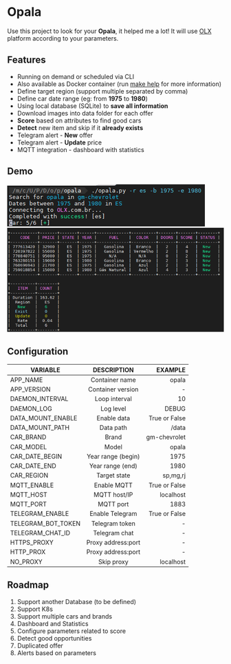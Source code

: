 # Opala
Use this project to look for your **Opala**, it helped me a lot!
It will use [OLX](https://www.olx.com.br) platform according to your parameters.

## Features
- Running on demand or scheduled via CLI
- Also available as Docker container (run [make help](makefile) for more information)
- Define target region (support multiple separated by comma)
- Define car date range (eg: from __1975__ to __1980__)
- Using local database (SQLite) to __save all information__
- Download images into data folder for each offer
- **Score** based on attributes to find good cars
- **Detect** new item and skip if it __already exists__
- Telegram alert - **New** offer
- Telegram alert - **Update** price
- MQTT integration - dashboard with statistics

## Demo
![alt text](demo/loading.png "Loading")\
![alt text](demo/result.png "Result")

## Configuration
| VARIABLE           | DESCRIPTION        | EXAMPLE       |
| ------------------ |:------------------:| -------------:|
| APP_NAME           | Container name     | opala         |
| APP_VERSION        | Container version  | -             |
| DAEMON_INTERVAL    | Loop interval      | 10            |
| DAEMON_LOG         | Log level          | DEBUG         |
| DATA_MOUNT_ENABLE  | Enable data        | True or False |
| DATA_MOUNT_PATH    | Data path          | /data         |
| CAR_BRAND          | Brand              | gm-chevrolet  |
| CAR_MODEL          | Model              | opala         |
| CAR_DATE_BEGIN     | Year range (begin) | 1975          |
| CAR_DATE_END       | Year range (end)   | 1980          |
| CAR_REGION         | Target state       | sp,mg,rj      |
| MQTT_ENABLE        | Enable MQTT        | True or False |
| MQTT_HOST          | MQTT host/IP       | localhost     |
| MQTT_PORT          | MQTT port          | 1883          |
| TELEGRAM_ENABLE    | Enable Telegram    | True or False |
| TELEGRAM_BOT_TOKEN | Telegram token     | -             |
| TELEGRAM_CHAT_ID   | Telegram chat      | -             |
| HTTPS_PROXY        | Proxy address:port | -             |
| HTTP_PROX          | Proxy address:port | -             |
| NO_PROXY           | Skip proxy         | localhost     |

## Roadmap
1. Support another Database (to be defined)
2. Support K8s
3. Support multiple cars and brands
4. Dashboard and Statistics
5. Configure parameters related to score
6. Detect good opportunities
7. Duplicated offer
8. Alerts based on parameters